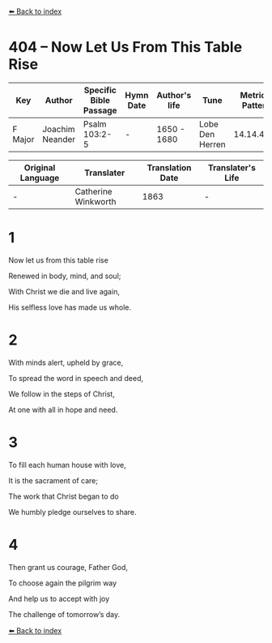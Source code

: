 [⬅️ Back to index](../README.md)

# 404 – Now Let Us From This Table Rise

Key | Author   | Specific Bible Passage     |Hymn Date |Author's life |Tune |Metrical Pattern   |Composer/Source                                                                                        
-- | --------- | ---------------------------|----------|--------------|-----|-------------------|-------------   
F Major  | Joachim Neander      | Psalm 103:2-5 | -  | 1650 - 1680 | Lobe Den Herren | 14.14.4.7.8 | Chorale Book for England, 1863 

Original Language | Translater | Translation Date   | Translater's Life     
----------------- | --------- | --------------------|-------------   
\-  | Catherine Winkworth      | 1863 | -  | 1827 - 1878 



# 1

Now let us from this table rise

Renewed in body, mind, and soul;

With Christ we die and live again,

His selfless love has made us whole.



# 2

With minds alert, upheld by grace,

To spread the word in speech and deed,

We follow in the steps of Christ,

At one with all in hope and need.



# 3

To fill each human house with love,

It is the sacrament of care;

The work that Christ began to do

We humbly pledge ourselves to share.



# 4

Then grant us courage, Father God,

To choose again the pilgrim way

And help us to accept with joy

The challenge of tomorrow’s day.

[⬅️ Back to index](../README.md)

